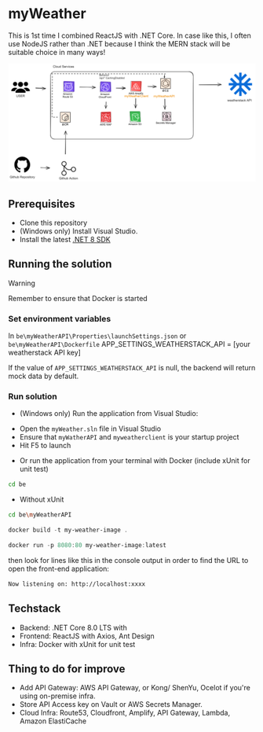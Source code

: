 # myWeather

This is 1st time I combined ReactJS with .NET Core. In case like this, I often use NodeJS rather than .NET because I think the MERN stack will be suitable choice in many ways!

![myWeather architecture diagram](my-weather.png)

## Prerequisites
- Clone this repository
- (Windows only) Install Visual Studio.
- Install the latest [.NET 8 SDK](https://github.com/dotnet/installer#installers-and-binaries)


## Running the solution

> [!WARNING]
> Remember to ensure that Docker is started

### Set environment variables
In `be\myWeatherAPI\Properties\launchSettings.json` or `be\myWeatherAPI\Dockerfile`
APP_SETTINGS_WEATHERSTACK_API = [your weatherstack API key]

If the value of `APP_SETTINGS_WEATHERSTACK_API` is null, the backend will return mock data by default.


### Run solution
* (Windows only) Run the application from Visual Studio:
 - Open the `myWeather.sln` file in Visual Studio
 - Ensure that `myWatherAPI` and `myweatherclient` is your startup project
 - Hit F5 to launch

* Or run the application from your terminal with Docker (include xUnit for unit test)
```sh
cd be
```
   * Without xUnit
```sh
cd be\myWeatherAPI
```

```powershell
docker build -t my-weather-image .
```

```powershell
docker run -p 8080:80 my-weather-image:latest
```

then look for lines like this in the console output in order to find the URL to open the front-end application:
```sh
Now listening on: http://localhost:xxxx
```


## Techstack
- Backend: .NET Core 8.0 LTS with
- Frontend: ReactJS with Axios, Ant Design
- Infra: Docker with xUnit for unit test



## Thing to do for improve
- Add API Gateway: AWS API Gateway, or Kong/ ShenYu, Ocelot if you're using on-premise infra.
- Store API Access key on Vault or AWS Secrets Manager.
- Cloud Infra: Route53, Cloudfront, Amplify, API Gateway, Lambda, Amazon ElastiCache